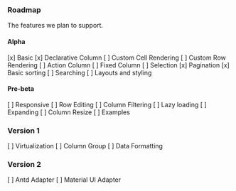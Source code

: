 ### Roadmap

The features we plan to support.

#### Alpha

[x] Basic
[x] Declarative Column
[ ] Custom Cell Rendering
[ ] Custom Row Rendering
[ ] Action Column
[ ] Fixed Column
[ ] Selection
[x] Pagination
[x] Basic sorting
[ ] Searching
[ ] Layouts and styling

#### Pre-beta

[ ] Responsive
[ ] Row Editing
[ ] Column Filtering
[ ] Lazy loading
[ ] Expanding
[ ] Column Resize
[ ] Examples

### Version 1

[ ] Virtualization
[ ] Column Group
[ ] Data Formatting

### Version 2

[ ] Antd Adapter
[ ] Material UI Adapter
